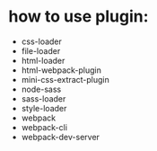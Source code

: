 # how to use plugin:
- css-loader
- file-loader
- html-loader
- html-webpack-plugin
- mini-css-extract-plugin
- node-sass
- sass-loader
- style-loader
- webpack
- webpack-cli
- webpack-dev-server